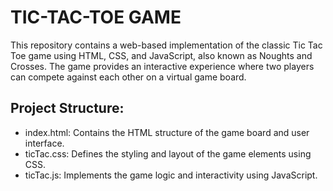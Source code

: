 # TIC-TAC-TOE GAME

This repository contains a web-based implementation of the classic Tic Tac Toe game using HTML, CSS, and JavaScript, also known as Noughts and Crosses. The game provides an interactive experience where two players can compete against each other on a virtual game board.

## Project Structure: 

* index.html: Contains the HTML structure of the game board and user interface.
* ticTac.css: Defines the styling and layout of the game elements using CSS.
* ticTac.js: Implements the game logic and interactivity using JavaScript.
